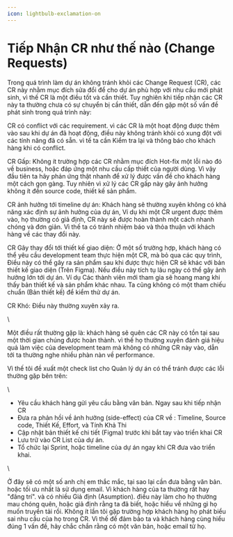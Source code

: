 ```yaml
---
icon: lightbulb-exclamation-on
---
```


# Tiếp Nhận CR như thế nào (Change Requests)

Trong quá trình làm dự án không tránh khỏi các Change Request (CR), các CR này nhằm mục đích sửa đổi để cho dự án phù hợp với nhu cầu mới phát sinh, vì thế CR là một điều tốt và cần thiết. Tuy nghiên khi tiếp nhận các CR này ta thường chưa có sự chuyển bị cần thiết, dẫn đến gặp một số vấn đề phát sinh trong quá trình này:

CR có conflict với các requirement. vì các CR là một hoạt động được thêm vào sau khi dự án đã hoạt động, điều này không tránh khỏi có xung đột với các tính năng đã có sẵn. vì tế ta cần Kiểm tra lại và thông báo cho khách hàng khi có conflict.

CR Gấp: Không ít trường hợp các CR nhằm mục đích Hot-fix một lỗi nào đó về business, hoặc đáp ứng một nhu cầu cấp thiết của người dùng. Vì vậy đầu tiên ta hãy phản ứng thật nhanh để xử lý được vấn đề cho khách hàng một cách gọn gàng. Tuy nhiên vì xử lý các CR gấp này gây ảnh hưởng không ít đến source code, thiết kế sản phẩm.

CR ảnh hưởng tới timeline dự án: Khách hàng sẽ thường xuyên không có khả năng xác định sự ảnh hưởng của dự án, Ví dụ khi một CR urgent được thêm vào, họ thường có giả định, CR này sẽ được hoàn thành một cách nhanh chóng và đơn giản. Vì thế ta có tránh nhiệm báo và thỏa thuận với khách hàng về các thay đổi này.

CR Gây thay đổi tới thiết kế giao diện: Ở một số trường hợp, khách hàng có thể yêu cầu development team thực hiện một CR, mà bỏ qua các quy trình, Điều này có thể gây ra sản phẩm sau khi được thực hiện CR sẽ khác với bản thiết kế giao diện (Trên Figma). Nếu điều này tích tụ lâu ngày có thể gây ảnh hưởng lớn tới dự án. Ví dụ Các thành viên mới tham gia sẽ hoang mang khi thấy bản thiết kế và sản phẩm khác nhau. Ta cũng không có một tham chiếu chuẩn (Bản thiết kế) để kiểm thử dự án.

CR Khó: Điều này thường xuyên xảy ra.

\


Một điều rất thường gặp là: khách hàng sẽ quên các CR này có tồn tại sau một thời gian chúng được hoàn thành. vì thế họ thường xuyên đánh giá hiệu quả làm việc của development team mà không có những CR này vào, dẫn tới ta thường nghe nhiều phàn nàn về performance.

Vì thế tôi đề xuất một check list cho Quản lý dự án có thể tránh được các lỗi thường gặp bên trên:

\


* Yêu cầu khách hàng gửi yêu cầu bằng văn bản. Ngay sau khi tiếp nhận CR&#x20;
* Đưa ra phản hồi về ảnh hưởng (side-effect) của CR về : Timeline, Source code, Thiết Kế, Effort, và Tính Khả Thi
* Cập nhật bản thiết kế chi tiết (Figma) trước khi bắt tay vào triển khai CR
* Lưu trữ vào CR List của dự án.&#x20;
* Tổ chức lại Sprint, hoặc timeline của dự án ngay khi CR đưa vào triển khai.&#x20;

\


Ở đây sẽ có một số anh chị em thắc mắc, tại sao lại cần đưa bằng văn bản. hoặc tối ưu nhất là sử dụng email. Vì khách hàng của ta thường rất hay "đãng trí". và có nhiều Giả định (Asumption). điều này làm cho họ thường mau chóng quên, hoặc giả định rằng ta đã biết, hoặc hiểu về những gì họ muốn truyền tải rồi. Không ít lần tôi gặp trường hợp khách hàng họ phát biểu sai nhu cầu của họ trong CR. Vì thế để đảm bảo ta và khách hàng cùng hiểu đúng 1 vấn đề, hãy chắc chắn rằng có một văn bản, hoặc email từ họ.
